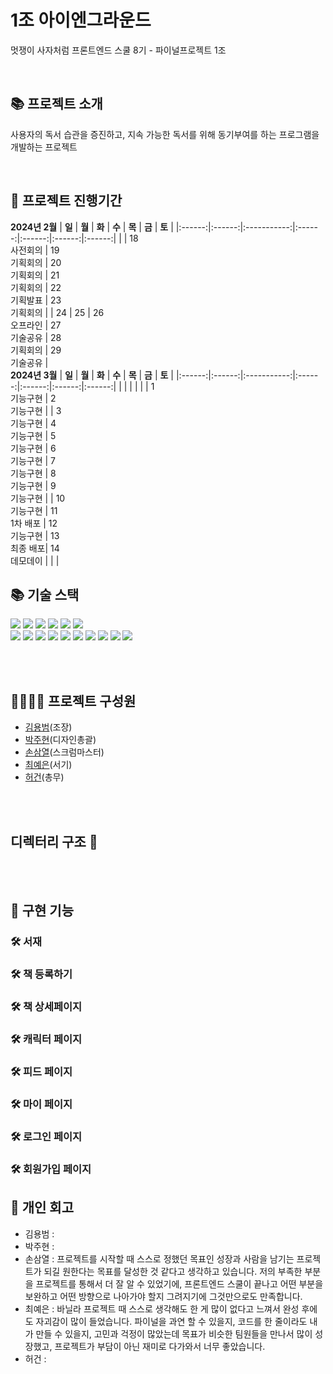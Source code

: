 # 1조 아이엔그라운드

멋쟁이 사자처럼 프론트엔드 스쿨 8기 - 파이널프로젝트 1조 <br>

<br>

## 📚 프로젝트 소개

사용자의 독서 습관을 증진하고, 지속 가능한 독서를 위해 동기부여를 하는 프로그램을 개발하는 프로젝트 </h4>

<br>

## 📅 프로젝트 진행기간

**2024년 2월**
| **일** | **월** | **화** | **수** | **목** | **금** | **토** |
|:------:|:------:|:-----------:|:------:|:------:|:------:|:------:|
| | 18<br/>사전회의 | 19<br/>기획회의 | 20<br/>기획회의 | 21<br/>기획회의 | 22<br/>기획발표 | 23<br/>기획회의 |
| 24 | 25 | 26 <br/>오프라인 | 27<br/>기술공유 | 28<br/>기획회의 | 29<br/>기술공유 |
<br>
**2024년 3월**
| **일** | **월** | **화** | **수** | **목** | **금** | **토** |
|:------:|:------:|:-----------:|:------:|:------:|:------:|:------:|
| | | | | | 1<br/>기능구현 | 2<br/>기능구현 |
| 3<br/>기능구현 | 4<br/>기능구현 | 5<br/>기능구현 | 6<br/>기능구현 | 7<br/>기능구현 | 8<br/>기능구현 | 9<br/>기능구현 |
| 10<br/>기능구현 | 11<br/>1차 배포 | 12<br/>기능구현 | 13<br/>최종 배포| 14<br/>데모데이 | | |
<br>

## 📚 기술 스택

<div>
  <img src="https://img.shields.io/badge/HTML5-E34F26?style=flat-square&logo=html5&logoColor=white"/>
  <img src="https://img.shields.io/badge/Tailwind CSS-06B6D4?style=flat-square&logo=Tailwind CSS&logoColor=white"/>
  <img src="https://img.shields.io/badge/JavaScript-F7DF1E?style=flat-square&logo=javascript&logoColor=black"/> 
  <img src="https://img.shields.io/badge/Git-F05032?style=flat-square&logo=git&logoColor=white"/>
  <img src="https://img.shields.io/badge/GitHub-181717?style=flat-square&logo=GitHub&logoColor=white"/>
  <img src="https://img.shields.io/badge/pocketbase-B8DBE4?style=flat-square&logo=pocketbase&logoColor=black">
  <br>
  <img src="https://img.shields.io/badge/react-61DAFB?style=for-the-badge&logo=react&logoColor=black"> 
  <img src="https://img.shields.io/badge/reactrouter-CA4245?style=for-the-badge&logo=reactrouter&logoColor=black"> 
  <img src="https://img.shields.io/badge/-React%20Query-FF4154?style=for-the-badge&logo=react%20query&logoColor=white"> 
  <img src="https://img.shields.io/badge/reactHelmetAsync-61DAFB?style=for-the-badge&logo=reactHelmetAsync&logoColor=white"> 
  <img src="https://img.shields.io/badge/figma-%23F24E1E.svg?style=for-the-badge&logo=figma&logoColor=white">
  <img src="https://img.shields.io/badge/-Storybook-FF4785?style=for-the-badge&logo=storybook&logoColor=white">
  <img src="https://img.shields.io/badge/pnpm-%234a4a4a.svg?style=for-the-badge&logo=pnpm&logoColor=f69220">
  <img src="https://img.shields.io/badge/vite-%23646CFF.svg?style=for-the-badge&logo=vite&logoColor=white">
  <img src="https://img.shields.io/badge/netlify-%23000000.svg?style=for-the-badge&logo=netlify&logoColor=#00C7B7">
  <img src="https://img.shields.io/badge/Visual%20Studio%20Code-0078d7.svg?style=for-the-badge&logo=visual-studio-code&logoColor=white">
  
</div>

<br><br>

## 👨‍👩‍👧‍👧 프로젝트 구성원

- [김용범](https://github.com/DragonTiger92)(조장)
- [박주현](https://github.com/juhyuny)(디자인총괄)
- [손삼열](https://github.com/Samuel-0930)(스크럼마스터)
- [최예은](https://github.com/yen815)(서기)
- [허건](https://github.com/HHeoGeon)(총무)

<br><br>

## 디렉터리 구조 :open_file_folder:
<div>
 
</div>
<br><br>

## 📜 구현 기능

### 🛠 서재

### 🛠 책 등록하기

### 🛠 책 상세페이지

### 🛠 캐릭터 페이지

### 🛠 피드 페이지

### 🛠 마이 페이지

### 🛠 로그인 페이지

### 🛠 회원가입 페이지

## 💜 개인 회고

- 김용범 :
- 박주현 :
- 손삼열 : 프로젝트를 시작할 때 스스로 정했던 목표인 성장과 사람을 남기는 프로젝트가 되길 원한다는 목표를 달성한 것 같다고 생각하고 있습니다. 저의 부족한 부분을 프로젝트를 통해서 더 잘 알 수 있었기에, 프론트엔드 스쿨이 끝나고 어떤 부분을 보완하고 어떤 방향으로 나아가야 할지 그려지기에 그것만으로도 만족합니다.
- 최예은 : 바닐라 프로젝트 때 스스로 생각해도 한 게 많이 없다고 느껴서 완성 후에도 자괴감이 많이 들었습니다. 파이널을 과연 할 수 있을지, 코드를 한 줄이라도 내가 만들 수 있을지,  고민과 걱정이 많았는데 목표가 비슷한 팀원들을 만나서 많이 성장했고, 프로젝트가 부담이 아닌 재미로 다가와서 너무 좋았습니다.
- 허건 :
